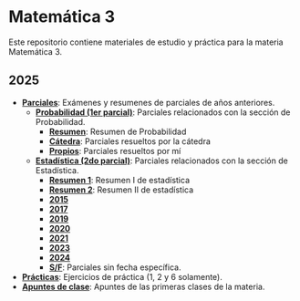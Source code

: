 # Matemática 3

Este repositorio contiene materiales de estudio y práctica para la materia Matemática 3.

## 2025
*    **[Parciales](/2025/Parciales)**: Exámenes y resumenes de parciales de años anteriores.
        * **[Probabilidad (1er parcial)](/2025/Parciales/Probabilidad%20(1er%20parcial))**: Parciales relacionados con la sección de Probabilidad.
            * **[Resumen](/2025/Parciales/Probabilidad%20(1er%20parcial)/resumenParcialProbabilidad.pdf)**: Resumen de Probabilidad
            * **[Cátedra](/2025/Parciales/Probabilidad%20(1er%20parcial)/Cátedra)**: Parciales resueltos por la cátedra
            * **[Propios](/2025/Parciales/Probabilidad%20(1er%20parcial)/Propios)**: Parciales resueltos por mí
        * **[Estadística (2do parcial)](/2025/Parciales/Estadística%20(2do%20parcial))**: Parciales relacionados con la sección de Estadística.
            * **[Resumen 1](/2025/Parciales/Estadística%20(2do%20parcial)/resumenParcialEstadistica1.pdf)**: Resumen I de estadística
            * **[Resumen 2](/2025/Parciales/Estadística%20(2do%20parcial)/resumenParcialEstadistica2.pdf)**: Resumen II de estadística
            * **[2015](/2025/Parciales/Estadística%20(2do%20parcial)/2015/)**
            * **[2017](/2025/Parciales/Estadística%20(2do%20parcial)/2017/)**
            * **[2019](/2029/Parciales/Estadística%20(2do%20parcial)/2019/)**
            * **[2020](/2025/Parciales/Estadística%20(2do%20parcial)/2020/)**
            * **[2021](/2025/Parciales/Estadística%20(2do%20parcial)/2021/)**
            * **[2023](/2025/Parciales/Estadística%20(2do%20parcial)/2023/)**
            * **[2024](/2025/Parciales/Estadística%20(2do%20parcial)/2024/)**
            * **[S/F](/2025/Parciales/Estadística%20(2do%20parcial)/SinFecha/)**: Parciales sin fecha específica.
* **[Prácticas](/2025/Prácticas)**: Ejercicios de práctica (1, 2 y 6 solamente).
* **[Apuntes de clase](2025/MATE3%20-%20Apuntes%20de%20clases.pdf)**: Apuntes de las primeras clases de la materia.
